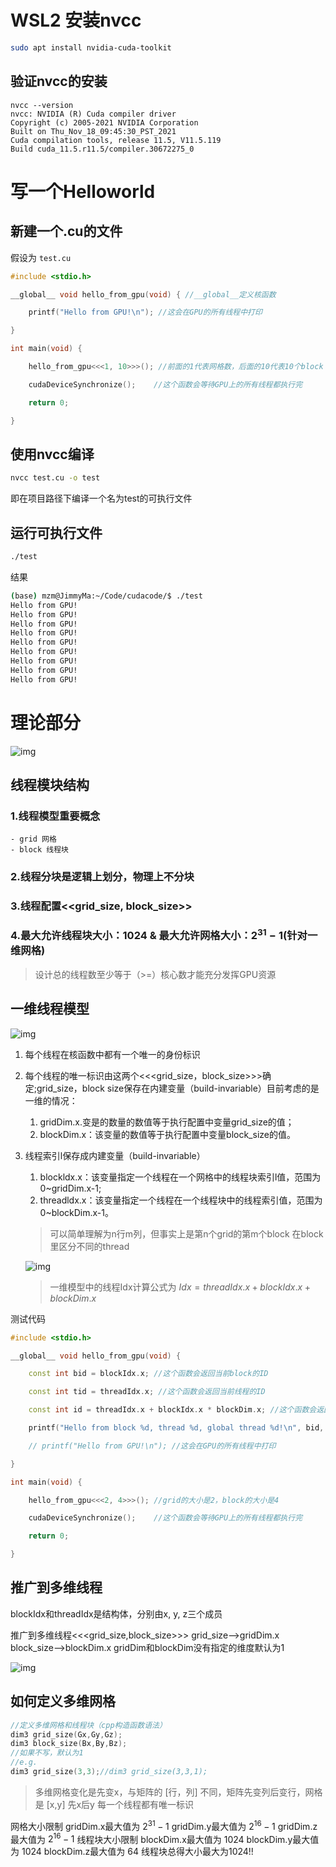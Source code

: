 # WSL2 安装nvcc
```bash
sudo apt install nvidia-cuda-toolkit
```

## 验证nvcc的安装
```
nvcc --version
nvcc: NVIDIA (R) Cuda compiler driver
Copyright (c) 2005-2021 NVIDIA Corporation
Built on Thu_Nov_18_09:45:30_PST_2021
Cuda compilation tools, release 11.5, V11.5.119
Build cuda_11.5.r11.5/compiler.30672275_0
```

# 写一个Helloworld
## 新建一个.cu的文件
假设为 `test.cu`
```cpp
#include <stdio.h>

__global__ void hello_from_gpu(void) { //__global__定义核函数

    printf("Hello from GPU!\n"); //这会在GPU的所有线程中打印

}

int main(void) {

    hello_from_gpu<<<1, 10>>>(); //前面的1代表网格数，后面的10代表10个block

    cudaDeviceSynchronize();    //这个函数会等待GPU上的所有线程都执行完

    return 0;

}
```

## 使用nvcc编译
```bash
nvcc test.cu -o test
```
即在项目路径下编译一个名为test的可执行文件

## 运行可执行文件
```bash
./test
```
结果
```bash
(base) mzm@JimmyMa:~/Code/cudacode/$ ./test 
Hello from GPU!
Hello from GPU!
Hello from GPU!
Hello from GPU!
Hello from GPU!
Hello from GPU!
Hello from GPU!
Hello from GPU!
Hello from GPU!
```

# 理论部分

![img](../../../figure/cuda_day1/1.png)
## 线程模块结构
### 1.线程模型重要概念
	- grid 网格
	- block 线程块
### 2.线程分块是逻辑上划分，物理上不分块
### 3.线程配置<<grid_size, block_size>>
### 4.最大允许线程块大小：1024 & 最大允许网格大小：$2^{31}-1$(针对一维网格)

> 设计总的线程数至少等于（>=）核心数才能充分发挥GPU资源

## 一维线程模型
![img](../../../figure/cuda_day1/2.png)
1. 每个线程在核函数中都有一个唯一的身份标识
2. 每个线程的唯一标识由这两个<<<grid_size，block_size>>>确定;grid_size，block size保存在内建变量（build-invariable）目前考虑的是一维的情况：
	1. gridDim.x.变是的数量的数值等于执行配置中变量grid_size的值；
	2. blockDim.x：该变量的数值等于执行配置中变量block_size的值。
3. 线程索引l保存成内建变量（build-invariable）
	1. blockldx.x：该变量指定一个线程在一个网格中的线程块索引l值，范围为0~gridDim.x-1;
	2. threadldx.x：该变量指定一个线程在一个线程块中的线程索引值，范围为0~blockDim.x-1。
	>可以简单理解为n行m列，但事实上是第n个grid的第m个block
	>在block里区分不同的thread
	
	![img](../../../figure/cuda_day1/3.png)
	>一维模型中的线程Idx计算公式为 
	$Idx=threadIdx.x+blockIdx.x+blockDim.x$

测试代码
```cpp
#include <stdio.h>

__global__ void hello_from_gpu(void) {

    const int bid = blockIdx.x; //这个函数会返回当前block的ID

    const int tid = threadIdx.x; //这个函数会返回当前线程的ID

    const int id = threadIdx.x + blockIdx.x * blockDim.x; //这个函数会返回当前线程的全局ID

    printf("Hello from block %d, thread %d, global thread %d!\n", bid, tid, id); //这会在GPU的所有线程中打印

    // printf("Hello from GPU!\n"); //这会在GPU的所有线程中打印

}

int main(void) {

    hello_from_gpu<<<2, 4>>>(); //grid的大小是2，block的大小是4

    cudaDeviceSynchronize();    //这个函数会等待GPU上的所有线程都执行完

    return 0;

}
```
## 推广到多维线程

blockIdx和threadIdx是结构体，分别由x, y, z三个成员

推广到多维线程<<<grid_size,block_size>>>
grid_size-->gridDim.x
block_size-->blockDim.x
gridDim和blockDim没有指定的维度默认为1

![img](../../../figure/cuda_day1/5.png)

## 如何定义多维网格
```cpp
//定义多维网格和线程块（cpp构造函数语法）
dim3 grid_size(Gx,Gy,Gz);
dim3 block_size(Bx,By,Bz);
//如果不写，默认为1
//e.g.
dim3 grid_size(3,3);//dim3 grid_size(3,3,1);

```

>多维网格变化是先变x，与矩阵的 [行，列] 不同，矩阵先变列后变行，网格是 [x,y] 先x后y 每一个线程都有唯一标识

网格大小限制
	gridDim.x最大值为 $2^{31}-1$
	gridDim.y最大值为 $2^{16}-1$
	gridDim.z最大值为 $2^{16}-1$
线程块大小限制
	blockDim.x最大值为 $1024$
	blockDim.y最大值为 $1024$
	blockDim.z最大值为 $64$
	线程块总得大小最大为1024!!
	
